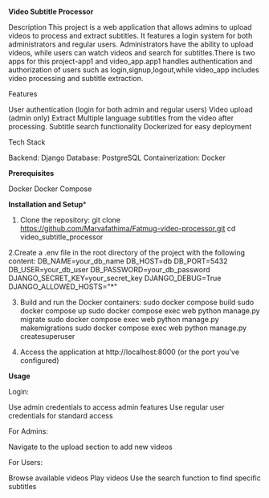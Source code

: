 **Video Subtitle Processor**

Description
This project is a web application that allows admins to upload videos to process and extract subtitles. It features a login system for both administrators and regular users. Administrators have the ability to upload videos, while users can watch videos and search for subtitles.There is two apps for this project-app1 and video_app.app1 handles authentication and authorization of users such as login,signup,logout,while video_app includes video processing and subtitle extraction.

Features

User authentication (login for both admin and regular users)
Video upload (admin only)
Extract Multiple language subtitles from the video after processing.
Subtitle search functionality
Dockerized for easy deployment

Tech Stack

Backend: Django
Database: PostgreSQL
Containerization: Docker

**Prerequisites**

Docker
Docker Compose

**Installation and Setup***

1. Clone the repository:
git clone https://github.com/Marvafathima/Fatmug-video-processor.git
cd video_subtitle_processor

2.Create a .env file in the root directory of the project with the following content:
DB_NAME=your_db_name
DB_HOST=db
DB_PORT=5432
DB_USER=your_db_user
DB_PASSWORD=your_db_password
DJANGO_SECRET_KEY=your_secret_key
DJANGO_DEBUG=True
DJANGO_ALLOWED_HOSTS="*"

3. Build and run the Docker containers:
sudo docker compose build
sudo docker compose up
sudo docker compose exec web python manage.py migrate
sudo docker compose exec web python manage.py makemigrations
sudo docker compose exec web python manage.py createsuperuser

5. Access the application at http://localhost:8000 (or the port you've configured)

**Usage**

Login:

Use admin credentials to access admin features
Use regular user credentials for standard access


For Admins:

Navigate to the upload section to add new videos


For Users:

Browse available videos
Play videos
Use the search function to find specific subtitles
